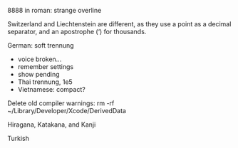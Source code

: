 8888 in roman: strange overline

Switzerland and Liechtenstein are different, as they use a point as a decimal separator, and an apostrophe (‘) for thousands.

German: soft trennung

- voice broken...
- remember settings
- show pending
- Thai trennung, 1e5
- Vietnamese: compact?

Delete old compiler warnings:
rm -rf ~/Library/Developer/Xcode/DerivedData

Hiragana, Katakana, and Kanji

Turkish
